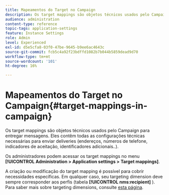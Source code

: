 ```yaml
---
title: Mapeamentos do Target no Campaign
description: Os target mappings são objetos técnicos usados pelo Campaign para entregar mensagens. Eles contêm todas as configurações técnicas necessárias para enviar deliveries.
audience: administration
content-type: reference
topic-tags: application-settings
feature: Instance Settings
role: Admin
level: Experienced
exl-id: d5e5cfa8-03f0-47be-9645-b9ee6ac4643c
source-git-commit: fcb5c4a92f23bdffd1082b7b044b5859dead9d70
workflow-type: tm+mt
source-wordcount: '101'
ht-degree: 16%

---
```


# Mapeamentos do Target no Campaign{#target-mappings-in-campaign}

Os target mappings são objetos técnicos usados pelo Campaign para entregar mensagens. Eles contêm todas as configurações técnicas necessárias para enviar deliveries (endereços, números de telefone, indicadores de aceitação, identificadores adicionais..).

Os administradores podem acessar os target mappings no menu **[!UICONTROL Administration > Application settings > Target mappings]**.

A criação ou modificação do target mapping é possível para cobrir necessidades específicas. Em qualquer caso, seu targeting dimension deve sempre corresponder aos perfis (tabela **[!UICONTROL nms:recipient]** ). Para saber mais sobre targeting dimensions, consulte [esta página](../../automating/using/query.md#targeting-dimensions-and-resources).
